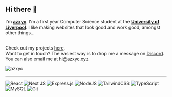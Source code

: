 ## Hi there 👋
I'm [**azxyc**](https://azxyc.xyz). I'm a first year Computer Science student at the [**University of Liverpool**](https://liv.ac.uk). I like making websites that look good and work good, amongst other things... <br/><br/>


Check out my projects [here](https://azxyc.xyz/projects). <br/>
Want to get in touch? The easiest way is to drop me a message on [Discord](https://dsc.bio/azxyc). <br/>
You can also email me at hi@azxyc.xyz

![azxyc](https://github-readme-stats.vercel.app/api?username=azxyc&hide=stars,issues&count_private=true&show_icons=true&theme=apprentice)<br/>


----

![React](https://img.shields.io/badge/react-%2320232a.svg?style=for-the-badge&logo=react&logoColor=%2361DAFB)
![Next JS](https://img.shields.io/badge/Next-black?style=for-the-badge&logo=next.js&logoColor=white)
![Express.js](https://img.shields.io/badge/express.js-%23404d59.svg?style=for-the-badge&logo=express&logoColor=%2361DAFB)
![NodeJS](https://img.shields.io/badge/node.js-6DA55F?style=for-the-badge&logo=node.js&logoColor=white)
![TailwindCSS](https://img.shields.io/badge/tailwindcss-%2338B2AC.svg?style=for-the-badge&logo=tailwind-css&logoColor=white)
![TypeScript](https://img.shields.io/badge/typescript-%23007ACC.svg?style=for-the-badge&logo=typescript&logoColor=white)
![MySQL](https://img.shields.io/badge/mysql-%2300f.svg?style=for-the-badge&logo=mysql&logoColor=white)
![Git](https://img.shields.io/badge/git-%23F05033.svg?style=for-the-badge&logo=git&logoColor=white)
